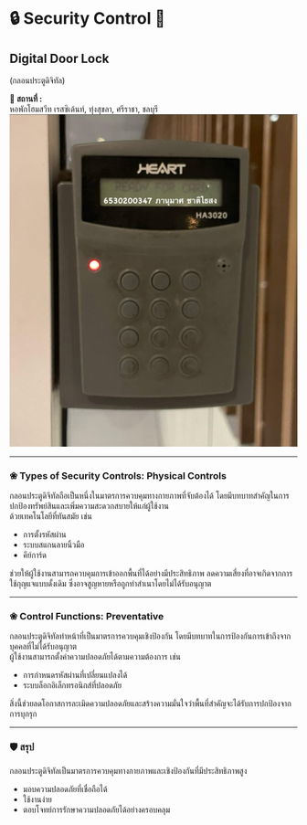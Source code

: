 # 🔒 Security Control 🔑  
## **Digital Door Lock**  
(กลอนประตูดิจิทัล)  

**📍 สถานที่ :**  
หอพักโฮมสวีท เรสซิเด้นท์, ทุ่งสุขลา, ศรีราชา, ชลบุรี  
![security](profile/security.jpg)

---



### ❀ **Types of Security Controls: Physical Controls**  
กลอนประตูดิจิทัลถือเป็นหนึ่งในมาตรการควบคุมทางกายภาพที่จับต้องได้ โดยมีบทบาทสำคัญในการปกป้องทรัพย์สินและเพิ่มความสะดวกสบายให้แก่ผู้ใช้งาน  
ด้วยเทคโนโลยีที่ทันสมัย เช่น  

- การตั้งรหัสผ่าน  
- ระบบสแกนลายนิ้วมือ  
- คีย์การ์ด  

ช่วยให้ผู้ใช้งานสามารถควบคุมการเข้าออกพื้นที่ได้อย่างมีประสิทธิภาพ ลดความเสี่ยงที่อาจเกิดจากการใช้กุญแจแบบดั้งเดิม ซึ่งอาจสูญหายหรือถูกทำสำเนาโดยไม่ได้รับอนุญาต  

---

### ❀ **Control Functions: Preventative**  
กลอนประตูดิจิทัลทำหน้าที่เป็นมาตรการควบคุมเชิงป้องกัน โดยมีบทบาทในการป้องกันการเข้าถึงจากบุคคลที่ไม่ได้รับอนุญาต  
ผู้ใช้งานสามารถตั้งค่าความปลอดภัยได้ตามความต้องการ เช่น  

- การกำหนดรหัสผ่านที่เปลี่ยนแปลงได้  
- ระบบล็อกอิเล็กทรอนิกส์ที่ปลอดภัย  

สิ่งนี้ช่วยลดโอกาสการละเมิดความปลอดภัยและสร้างความมั่นใจว่าพื้นที่สำคัญจะได้รับการปกป้องจากการบุกรุก  

---

### 🛡️ **สรุป**  
กลอนประตูดิจิทัลเป็นมาตรการควบคุมทางกายภาพและเชิงป้องกันที่มีประสิทธิภาพสูง  
- มอบความปลอดภัยที่เชื่อถือได้  
- ใช้งานง่าย  
- ตอบโจทย์การรักษาความปลอดภัยได้อย่างครอบคลุม  

